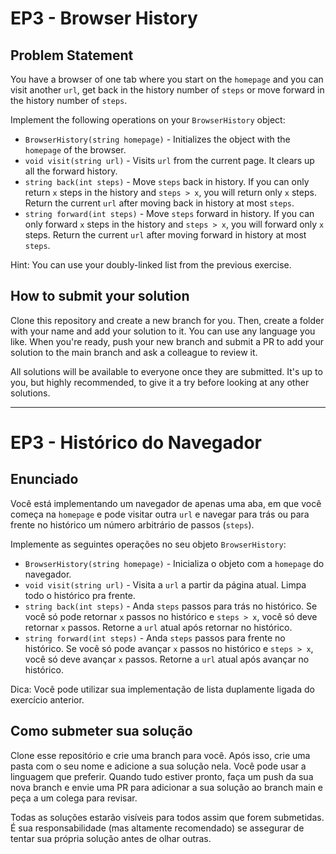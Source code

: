 # EP3 - Browser History

## Problem Statement

You have a browser of one tab where you start on the `homepage` and you can visit another `url`, get back in the history number of `steps` or move forward in the history number of `steps`.

Implement the following operations on your `BrowserHistory` object:

* `BrowserHistory(string homepage)` - Initializes the object with the `homepage` of the browser.
* `void visit(string url)` - Visits `url` from the current page. It clears up all the forward history.
* `string back(int steps)` - Move `steps` back in history. If you can only return `x` steps in the history and `steps > x`, you will return only `x` steps. Return the current `url` after moving back in history at most `steps`.
* `string forward(int steps)` - Move `steps` forward in history. If you can only forward `x` steps in the history and `steps > x`, you will forward only `x` steps. Return the current `url` after moving forward in history at most `steps`.

Hint: You can use your doubly-linked list from the previous exercise.

## How to submit your solution

Clone this repository and create a new branch for you. Then, create a folder with your name and add your solution to it. You can use any language you like. When you're ready, push your new branch and submit a PR to add your solution to the main branch and ask a colleague to review it.

All solutions will be available to everyone once they are submitted. It's up to you, but highly recommended, to give it a try before looking at any other solutions.

---

# EP3 - Histórico do Navegador

## Enunciado

Você está implementando um navegador de apenas uma aba, em que você começa na `homepage` e pode visitar outra `url` e navegar para trás ou para frente no histórico um número arbitrário de passos (`steps`).

Implemente as seguintes operações no seu objeto `BrowserHistory`:

* `BrowserHistory(string homepage)` - Inicializa o objeto com a `homepage` do navegador.
* `void visit(string url)` - Visita a `url` a partir da página atual. Limpa todo o histórico pra frente.
* `string back(int steps)` - Anda `steps` passos para trás no histórico. Se você só pode retornar `x` passos no histórico e `steps > x`, você só deve retornar `x` passos. Retorne a `url` atual após retornar no histórico.
* `string forward(int steps)` - Anda `steps` passos para frente no histórico. Se você só pode avançar `x` passos no histórico e `steps > x`, você só deve avançar `x` passos. Retorne a `url` atual após avançar no histórico.

Dica: Você pode utilizar sua implementação de lista duplamente ligada do exercício anterior.

## Como submeter sua solução

Clone esse repositório e crie uma branch para você. Após isso, crie uma pasta com o seu nome e adicione a sua solução nela. Você pode usar a linguagem que preferir. Quando tudo estiver pronto, faça um push da sua nova branch e envie uma PR para adicionar a sua solução ao branch main e peça a um colega para revisar.

Todas as soluções estarão visíveis para todos assim que forem submetidas. É sua responsabilidade (mas altamente recomendado) se assegurar de tentar sua própria solução antes de olhar outras.
